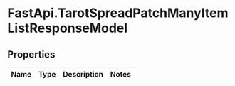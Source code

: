 # FastApi.TarotSpreadPatchManyItemListResponseModel

## Properties
Name | Type | Description | Notes
------------ | ------------- | ------------- | -------------
